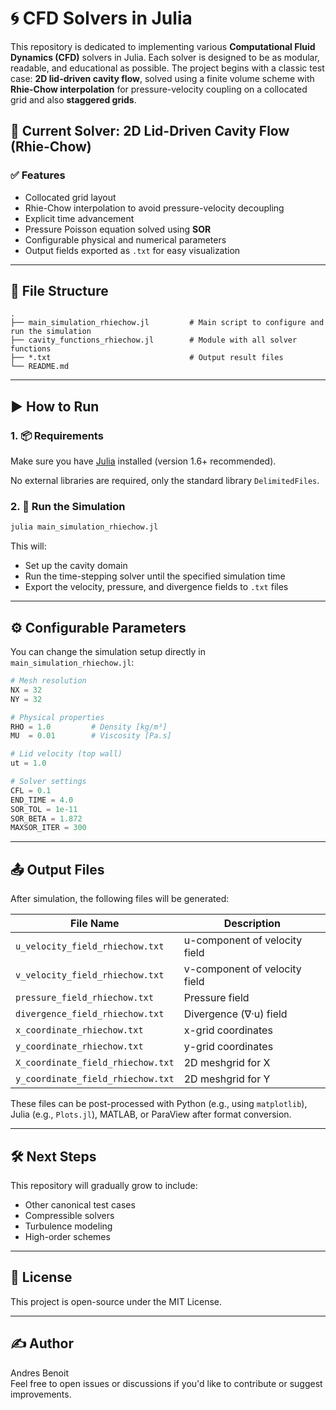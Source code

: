 
# 🌀 CFD Solvers in Julia

This repository is dedicated to implementing various **Computational Fluid Dynamics (CFD)** solvers in Julia. Each solver is designed to be as modular, readable, and educational as possible. The project begins with a classic test case: **2D lid-driven cavity flow**, solved using a finite volume scheme with **Rhie-Chow interpolation** for pressure-velocity coupling on a collocated grid and also **staggered grids**.

## 🔬 Current Solver: 2D Lid-Driven Cavity Flow (Rhie-Chow)

### ✅ Features

- Collocated grid layout
- Rhie-Chow interpolation to avoid pressure-velocity decoupling
- Explicit time advancement
- Pressure Poisson equation solved using **SOR**
- Configurable physical and numerical parameters
- Output fields exported as `.txt` for easy visualization

---

## 📁 File Structure

```
.
├── main_simulation_rhiechow.jl         # Main script to configure and run the simulation
├── cavity_functions_rhiechow.jl        # Module with all solver functions
├── *.txt                               # Output result files
└── README.md
```

---

## ▶️ How to Run

### 1. 📦 Requirements

Make sure you have [Julia](https://julialang.org/downloads/) installed (version 1.6+ recommended).

No external libraries are required, only the standard library `DelimitedFiles`.

### 2. 🚀 Run the Simulation

```bash
julia main_simulation_rhiechow.jl
```

This will:
- Set up the cavity domain
- Run the time-stepping solver until the specified simulation time
- Export the velocity, pressure, and divergence fields to `.txt` files

---

## ⚙️ Configurable Parameters

You can change the simulation setup directly in `main_simulation_rhiechow.jl`:

```julia
# Mesh resolution
NX = 32
NY = 32

# Physical properties
RHO = 1.0         # Density [kg/m³]
MU  = 0.01        # Viscosity [Pa.s]

# Lid velocity (top wall)
ut = 1.0

# Solver settings
CFL = 0.1
END_TIME = 4.0
SOR_TOL = 1e-11
SOR_BETA = 1.872
MAXSOR_ITER = 300
```

---

## 📤 Output Files

After simulation, the following files will be generated:

| File Name                        | Description                     |
|----------------------------------|----------------------------------|
| `u_velocity_field_rhiechow.txt` | u-component of velocity field   |
| `v_velocity_field_rhiechow.txt` | v-component of velocity field   |
| `pressure_field_rhiechow.txt`   | Pressure field                  |
| `divergence_field_rhiechow.txt` | Divergence (∇·u) field          |
| `x_coordinate_rhiechow.txt`     | x-grid coordinates              |
| `y_coordinate_rhiechow.txt`     | y-grid coordinates              |
| `X_coordinate_field_rhiechow.txt` | 2D meshgrid for X              |
| `y_coordinate_field_rhiechow.txt` | 2D meshgrid for Y              |

These files can be post-processed with Python (e.g., using `matplotlib`), Julia (e.g., `Plots.jl`), MATLAB, or ParaView after format conversion.

---

## 🛠️ Next Steps

This repository will gradually grow to include:
- Other canonical test cases 
- Compressible solvers
- Turbulence modeling
- High-order schemes
---

## 📄 License

This project is open-source under the MIT License.

---

## ✍️ Author

Andres Benoit  
Feel free to open issues or discussions if you'd like to contribute or suggest improvements.
